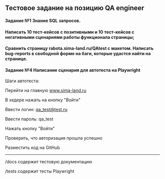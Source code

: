 ## Тестовое задание на позицию QA engineer

#### Задание №1 Знание SQL запросов.

#### Написать 10 тест-кейсов с позитивными и 10 тест-кейсов с негативными сценариями работы функционала страницы;

#### Сравнить страницу rabota.sima-land.ru/QAtest с макетом. Написать bug-reports в свободной форме на баги, которые удастся найти на странице.

#### Задание №4 Написание сценария для автотеста на Playwright

Шаги автотеста:

Перейти на главную www.sima-land.ru

В хедере нажать на кнопку "Войти"

Ввести логин: qa_test@test.ru

Ввести пароль: qa_test

Нажать кнопку "Войти"

Проверить, что авторизация прошла успешно

Разместить код на GitHub

---

/docs содержит тестовую документацию

/tests содержит тесты Playwright